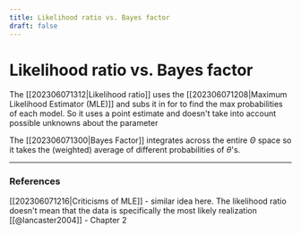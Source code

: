```yaml
---
title: Likelihood ratio vs. Bayes factor
draft: false
---
```

# Likelihood ratio vs. Bayes factor
The [[202306071312|Likelihood ratio]] uses the [[202306071208|Maximum Likelihood Estimator (MLE)]] and subs it in for to find the max probabilities of each model. So it uses a point estimate and doesn't take into account possible unknowns about the parameter

The [[202306071300|Bayes Factor]] integrates across the entire $\Theta$ space so it takes the (weighted) average of different probabilities of $\theta$'s. 

---
### References
[[202306071216|Criticisms of MLE]] - similar idea here. The likelihood ratio doesn't mean that the data is specifically the most likely realization
[[@lancaster2004]] - Chapter 2